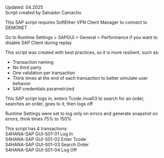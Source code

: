 Updated: 04.2025  
Script created by Salvador Camacho

This SAP script requires SoftEther VPN Client Manager to connect to DEMONET

Go to Runtime Settings > SAPGUI > General > Performance  if you want to disable SAP Client during replay

This script was created with best practices, so it is more resilient, such as:
* Transaction naming
* No third party
* One validation per transaction
* Think times at the end of each transaction to better simulate user behavior
* SAP credentials parametrized

This SAP script logs in, enters Tcode /nva03 to search for an order, searches an order, goes to it, then logs off

Runtime Settings were set to log only on errors and generate snapshot on errors, think times 75% to 150%

This script has 4 transactions:  
S4HANA-SAP GUI-S01-01 Log In  
S4HANA-SAP GUI-S01-02 Enter Tcode  
S4HANA-SAP GUI-S01-03 Search Order  
S4HANA-SAP GUI-S01-04 Log Off